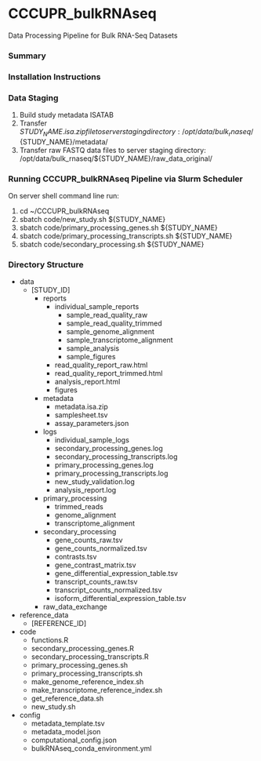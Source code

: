 # CCCUPR_bulkRNAseq
Data Processing Pipeline for Bulk RNA-Seq Datasets

### Summary

### Installation Instructions

### Data Staging

1. Build study metadata ISATAB
2. Transfer ${STUDY_NAME}.isa.zip file to server staging directory: /opt/data/bulk_rnaseq/${STUDY_NAME}/metadata/
3. Transfer raw FASTQ data files to server staging directory: /opt/data/bulk_rnaseq/${STUDY_NAME}/raw_data_original/

### Running CCCUPR_bulkRNAseq Pipeline via Slurm Scheduler

On server shell command line run:

1. cd ~/CCCUPR_bulkRNAseq
2. sbatch code/new_study.sh ${STUDY_NAME}
3. sbatch code/primary_processing_genes.sh ${STUDY_NAME}
4. sbatch code/primary_processing_transcripts.sh ${STUDY_NAME}
5. sbatch code/secondary_processing.sh ${STUDY_NAME}

### Directory Structure
- data
  - [STUDY_ID]
    - reports
      - individual_sample_reports
        - sample_read_quality_raw
        - sample_read_quality_trimmed
        - sample_genome_alignment
        - sample_transcriptome_alignment
        - sample_analysis
        - sample_figures
      - read_quality_report_raw.html
      - read_quality_report_trimmed.html
      - analysis_report.html
      - figures
    - metadata
      - metadata.isa.zip
      - samplesheet.tsv
      - assay_parameters.json
    - logs
      - individual_sample_logs
      - secondary_processing_genes.log
      - secondary_processing_transcripts.log
      - primary_processing_genes.log
      - primary_processing_transcripts.log
      - new_study_validation.log
      - analysis_report.log
    - primary_processing
      -   trimmed_reads
      -   genome_alignment
      -   transcriptome_alignment
    - secondary_processing
      - gene_counts_raw.tsv
      - gene_counts_normalized.tsv
      - contrasts.tsv
      - gene_contrast_matrix.tsv
      - gene_differential_expression_table.tsv
      - transcript_counts_raw.tsv
      - transcript_counts_normalized.tsv
      - isoform_differential_expression_table.tsv
    - raw_data_exchange
- reference_data
  - [REFERENCE_ID]  
- code
  - functions.R
  - secondary_processing_genes.R
  - secondary_processing_transcripts.R
  - primary_processing_genes.sh
  - primary_processing_transcripts.sh
  - make_genome_reference_index.sh
  - make_transcriptome_reference_index.sh
  - get_reference_data.sh
  - new_study.sh
- config
  - metadata_template.tsv
  - metadata_model.json
  - computational_config.json
  - bulkRNAseq_conda_environment.yml
